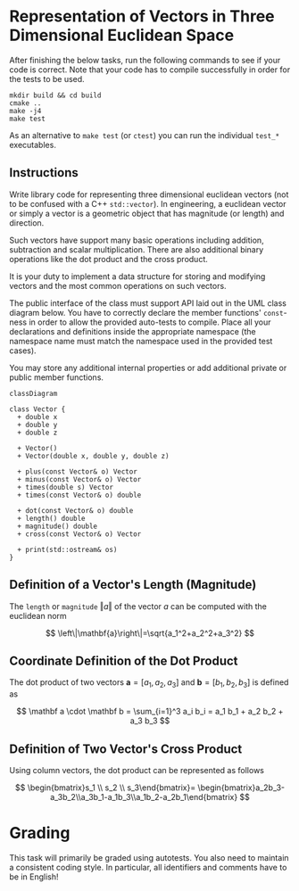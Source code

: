 # Representation of Vectors in Three Dimensional Euclidean Space

After finishing the below tasks, run the following commands to see if your code
is correct. Note that your code has to compile successfully in order for the
tests to be used.

```shell
mkdir build && cd build
cmake ..
make -j4
make test
```

As an alternative to `make test` (or `ctest`) you can run the individual
`test_*` executables.


## Instructions

Write library code for representing three dimensional euclidean vectors
(not to be confused with a C++ `std::vector`). In engineering,
a euclidean vector or simply a vector is a geometric object that has magnitude 
(or length) and direction.

Such vectors have support many basic operations including
addition, subtraction and scalar multiplication. There are also
additional binary operations like the dot product and the cross product.

It is your duty to implement a data structure for storing and modifying
vectors and the most common operations on such vectors.

The public interface of the class must support API laid out in the UML class
diagram below. You have to correctly declare the member functions' `const`-ness
in order to allow the provided auto-tests to compile. Place all your
declarations and definitions inside the appropriate namespace
(the namespace name must match the namespace used in the provided test cases).

You may store any additional internal properties or add additional private
or public member functions.

```mermaid
classDiagram

class Vector {
  + double x
  + double y
  + double z

  + Vector()
  + Vector(double x, double y, double z)

  + plus(const Vector& o) Vector
  + minus(const Vector& o) Vector
  + times(double s) Vector
  + times(const Vector& o) double

  + dot(const Vector& o) double
  + length() double
  + magnitude() double
  + cross(const Vector& o) Vector

  + print(std::ostream& os)
}
```


## Definition of a Vector's Length (Magnitude)
The `length` or `magnitude` $‖a‖$ of the vector $a$  can be computed with the 
euclidean norm

$$
\left\|\mathbf{a}\right\|=\sqrt{a_1^2+a_2^2+a_3^2}
$$

## Coordinate Definition of the Dot Product
The dot product of two vectors
$\mathbf{a} = [a_1, a_2, a_3]$ and $\mathbf{b} = [b_1, b_2, b_3]$ 
is defined as

$$
\mathbf a \cdot \mathbf b = \sum_{i=1}^3 a_i b_i = a_1 b_1 + a_2 b_2 + a_3 b_3
$$


## Definition of Two Vector's Cross Product

Using column vectors, the dot product can be represented as follows

$$
\begin{bmatrix}s_1 \\ s_2 \\ s_3\end{bmatrix}=
\begin{bmatrix}a_2b_3-a_3b_2\\a_3b_1-a_1b_3\\a_1b_2-a_2b_1\end{bmatrix}
$$


# Grading
This task will primarily be graded using autotests. You also need
to maintain a consistent coding style. In particular, all identifiers and
comments have to be in English!
